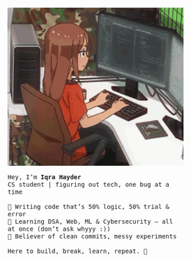 <p align="center">
  <img src="Profile.gif" alt="Profile GIF" width="80%">
</p>

<div align="center">
  <div style="width:80%; text-align:left;">
    <samp>
      Hey, I’m <b>Iqra Hayder</b> <br>
      CS student | figuring out tech, one bug at a time <br><br>
      🔹 Writing code that’s 50% logic, 50% trial & error <br>
      🔹 Learning DSA, Web, ML & Cybersecurity — all at once (don’t ask whyyy :)) <br>
      🔹 Believer of clean commits, messy experiments <br><br>
      Here to build, break, learn, repeat. 🚀
    </samp>
  </div>
</div>
